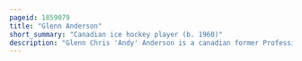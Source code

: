```yaml
---
pageid: 1859079
title: "Glenn Anderson"
short_summary: "Canadian ice hockey player (b. 1960)"
description: "Glenn Chris 'Andy' Anderson is a canadian former Professional Ice Hockey Player who played 16 Seasons in the National Hockey League for the Edmonton Oilers, Toronto Maple Leafs, New York Rangers and St. Louis Blues. Anderson was known especially for playing well in important Matches which earned him the Reputation of a Money Player. His five Playoff Overtime Goals rank third in nhl History while his 17 Playoff game-winning Goals put him fifth All-Time. During the Playoffs, Anderson accumulated 93 Goals, 121 Assists and 214 Points, the fourth, ninth and fourth most in Nhl History. Anderson is also first all-time in regular Season Game winning Goals in Oilers History with 72."
---
```

